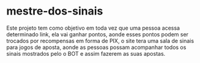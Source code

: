 # mestre-dos-sinais
Este projeto tem como objetivo em toda vez que uma pessoa acessa determinado link, ela vai ganhar pontos, aonde esses pontos podem ser trocados por recompensas em forma de PIX, o site tera uma sala de sinais para jogos de aposta, aonde as pessoas possam acompanhar todos os sinais mostrados pelo o BOT e assim fazerem as suas apostas.  
